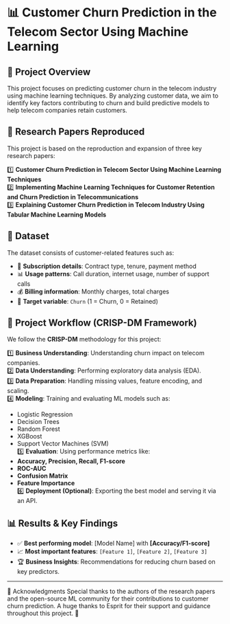 # 📊 Customer Churn Prediction in the Telecom Sector Using Machine Learning

## 📌 Project Overview  
This project focuses on predicting customer churn in the telecom industry using machine learning techniques. By analyzing customer data, we aim to identify key factors contributing to churn and build predictive models to help telecom companies retain customers.

## 📖 Research Papers Reproduced  
This project is based on the reproduction and expansion of three key research papers:  

1️⃣ **Customer Churn Prediction in Telecom Sector Using Machine Learning Techniques**  
2️⃣ **Implementing Machine Learning Techniques for Customer Retention and Churn Prediction in Telecommunications**  
3️⃣ **Explaining Customer Churn Prediction in Telecom Industry Using Tabular Machine Learning Models**  

## 📂 Dataset  
The dataset consists of customer-related features such as:  
- 📌 **Subscription details**: Contract type, tenure, payment method  
- 📊 **Usage patterns**: Call duration, internet usage, number of support calls  
- 💰 **Billing information**: Monthly charges, total charges  
- 🚀 **Target variable**: `Churn` (1 = Churn, 0 = Retained)  

## 🚀 Project Workflow (CRISP-DM Framework)  
We follow the **CRISP-DM** methodology for this project:  

1️⃣ **Business Understanding**: Understanding churn impact on telecom companies.  
2️⃣ **Data Understanding**: Performing exploratory data analysis (EDA).  
3️⃣ **Data Preparation**: Handling missing values, feature encoding, and scaling.  
4️⃣ **Modeling**: Training and evaluating ML models such as:  
   - Logistic Regression  
   - Decision Trees  
   - Random Forest  
   - XGBoost  
   - Support Vector Machines (SVM)  
5️⃣ **Evaluation**: Using performance metrics like:  
   - **Accuracy, Precision, Recall, F1-score**  
   - **ROC-AUC**  
   - **Confusion Matrix**  
   - **Feature Importance**  
6️⃣ **Deployment (Optional)**: Exporting the best model and serving it via an API.  

## 📊 Results & Key Findings  
- ✅ **Best performing model**: [Model Name] with **[Accuracy/F1-score]**  
- 📈 **Most important features**: `[Feature 1]`, `[Feature 2]`, `[Feature 3]`  
- 🏆 **Business Insights**: Recommendations for reducing churn based on key predictors.  

---


🌟 Acknowledgments
Special thanks to the authors of the research papers and the open-source ML community for their contributions to customer churn prediction.
A huge thanks to Esprit for their support and guidance throughout this project. 🙌

